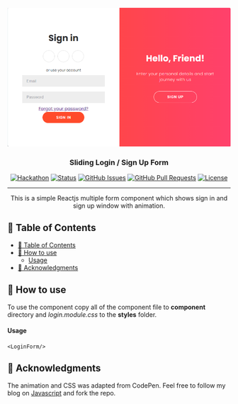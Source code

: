 <p align="center">
  <a href="" rel="noopener">
 <img src="./slidingform.png" alt="Project logo"></a>
</p>
<h3 align="center">Sliding Login / Sign Up Form</h3>

<div align="center">

[![Hackathon](https://img.shields.io/badge/hackathon-JSU-orange.svg)](http://javascriptsu.wordpress.com)
[![Status](https://img.shields.io/badge/status-active-success.svg)]()
[![GitHub Issues](https://img.shields.io/github/issues/kylelobo/The-Documentation-Compendium.svg)](https://github.com/kylelobo/The-Documentation-Compendium/issues)
[![GitHub Pull Requests](https://img.shields.io/github/issues-pr/kylelobo/The-Documentation-Compendium.svg)](https://github.com/kylelobo/The-Documentation-Compendium/pulls)
[![License](https://img.shields.io/badge/license-MIT-blue.svg)](LICENSE.md)

</div>

---

<p align="center"> This is a simple Reactjs multiple form component which shows sign in and sign up window with animation.
    <br> 
</p>

## 📝 Table of Contents

- [📝 Table of Contents](#-table-of-contents)
- [🧐 How to use <a name = "how-to"></a>](#-how-to-use-)
    - [Usage](#usage)
- [🎉 Acknowledgments <a name = "acknowledgments"></a>](#-acknowledgments-)

## 🧐 How to use <a name = "how-to"></a>

To use the component copy all of the component file to **component** directory and *login.module.css* to the **styles** folder.

#### Usage
```
<LoginForm/>
```
 
## 🎉 Acknowledgments <a name = "acknowledgments"></a>


 The animation and CSS was adapted from CodePen. Feel free to follow my blog on [Javascript](http:\\javascriptsu.wordpress.com) and fork the repo.

